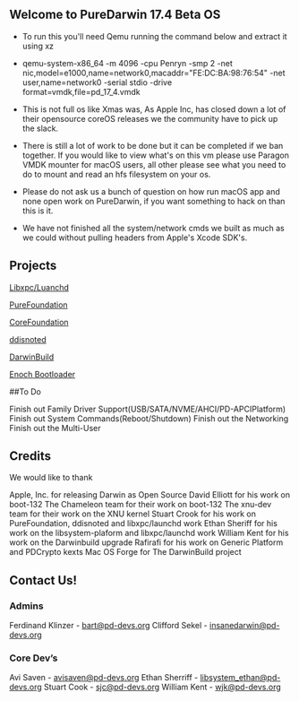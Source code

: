 ## Welcome to PureDarwin 17.4 Beta OS

* To run this you'll need Qemu running the command below and extract it using xz 

* qemu-system-x86_64 -m 4096 -cpu Penryn -smp 2  -net nic,model=e1000,name=network0,macaddr="FE:DC:BA:98:76:54" -net user,name=network0 -serial stdio -drive format=vmdk,file=pd_17_4.vmdk

* This is not full os like Xmas was, As Apple Inc, has closed down a lot of their opensource coreOS releases we the community have to pick up the slack. 
* There is still a lot of work to be done but it can be completed if we ban together. If you would like to view what's on this vm please use Paragon VMDK mounter for macOS users, all other please see what you need to do to mount and read an hfs filesystem on your os.


* Please do not ask us a bunch of question on how run macOS app and none open work on PureDarwin, if you want something to hack on than this is it.

* We have not finished all the system/network cmds we built as much as we could without pulling headers from Apple's Xcode SDK's.


## Projects 

[Libxpc/Luanchd](https://github.com/PureDarwin/launchd-and-libxpc)

[PureFoundation](https://github.com/PureDarwin/PureFoundation)

[CoreFoundation](https://github.com/PureDarwin/CoreFoundation)

[ddisnoted](https://github.com/PureDarwin/ddistnoted)

[DarwinBuild](https://github.com/PureDarwin/DarwinBuild)

[Enoch Bootloader](http://forge.voodooprojects.org/p/chameleon/source/tree/HEAD/branches/ErmaC/Enoch)


##To Do

Finish out Family Driver Support(USB/SATA/NVME/AHCI/PD-APCIPlatform)
Finish out System Commands(Reboot/Shutdown)
Finish out the Networking
Finish out the Multi-User



## Credits
We would like to thank

Apple, Inc. for releasing Darwin as Open Source 
David Elliott for his work on boot-132
The Chameleon team for their work on boot-132
The xnu-dev team for their work on the XNU kernel
Stuart Crook for his work on PureFoundation, ddisnoted and libxpc/launchd work
Ethan Sheriff for his work on the libsystem-plaform and libxpc/launchd work
William Kent for his work on the Darwinbuild upgrade 
Rafirafi for his work on Generic Platform and PDCrypto kexts
Mac OS Forge for The DarwinBuild project 

## Contact Us!

### Admins

Ferdinand Klinzer - bart@pd-devs.org
Clifford Sekel - insanedarwin@pd-devs.org

### Core Dev’s

Avi Saven - avisaven@pd-devs.org
Ethan Sherriff - libsystem_ethan@pd-devs.org
Stuart Cook - sjc@pd-devs.org
William Kent - wjk@pd-devs.org
